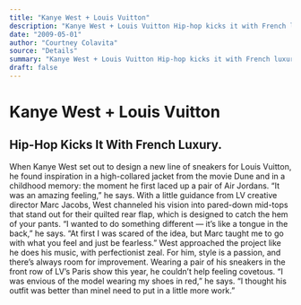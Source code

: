 ```yaml
---
title: "Kanye West + Louis Vuitton"
description: "Kanye West + Louis Vuitton Hip-hop kicks it with French luxury. With a little guidance from LV creative director Marc Jacobs, West channeled his vision into pared-down mid-tops that stand out for thei..."
date: "2009-05-01"
author: "Courtney Colavita"
source: "Details"
summary: "Kanye West + Louis Vuitton Hip-hop kicks it with French luxury. With a little guidance from LV creative director Marc Jacobs, West channeled his vision into pared-down mid-tops that stand out for their quilted rear flap. “I wanted to do something different — it’s like a tongue in the back,” he says."
draft: false
---
```


# Kanye West + Louis Vuitton

## Hip-Hop Kicks It With French Luxury.

When Kanye West set out to design a new line of sneakers for Louis Vuitton, he found inspiration in a high-collared jacket from the movie Dune and in a childhood memory: the moment he first laced up a pair of Air Jordans. “It was an amazing feeling,” he says. With a little guidance from LV creative director Marc Jacobs, West channeled his vision into pared-down mid-tops that stand out for their quilted rear flap, which is designed to catch the hem of your pants. “I wanted to do something different — it’s like a tongue in the back,” he says. “At first I was scared of the idea, but Marc taught me to go with what you feel and just be fearless.” West approached the project like he does his music, with perfectionist zeal. For him, style is a passion, and there’s always room for improvement. Wearing a pair of his sneakers in the front row of LV’s Paris show this year, he couldn’t help feeling covetous. “I was envious of the model wearing my shoes in red,” he says. “I thought his outfit was better than mineI need to put in a little more work.”
